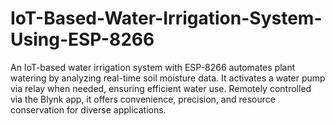 # IoT-Based-Water-Irrigation-System-Using-ESP-8266
 An IoT-based water irrigation system with ESP-8266 automates plant watering by analyzing real-time soil moisture data. It activates a water pump via relay when needed, ensuring efficient water use. Remotely controlled via the Blynk app, it offers convenience, precision, and resource conservation for diverse applications.
